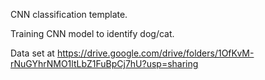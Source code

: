CNN classification template.

Training CNN model to identify dog/cat.

Data set at https://drive.google.com/drive/folders/1OfKvM-rNuGYhrNMO1ltLbZ1FuBpCj7hU?usp=sharing
